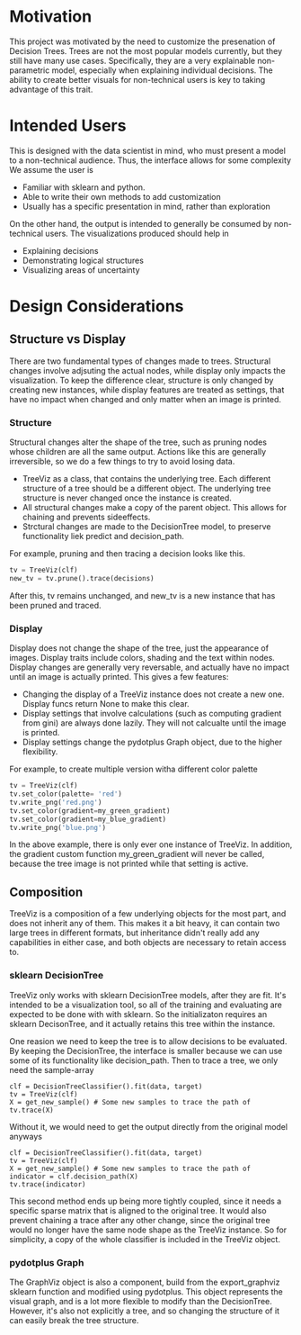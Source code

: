 # Motivation

This project was motivated by the need to customize the presenation of Decision Trees. Trees are not the most popular models currently, but they still have many use cases. Specifically, they are a very explainable non-parametric model, especially when explaining individual decisions. The ability to create better visuals for non-technical users is key to taking advantage of this trait.

# Intended Users

This is designed with the data scientist in mind, who must present a model to a non-technical audience. Thus, the interface allows for some complexity We assume the user is

- Familiar with sklearn and python.
- Able to write their own methods to add customization
- Usually has a specific presentation in mind, rather than exploration

On the other hand, the output is intended to generally be consumed by non-technical users. The visualizations produced should help in

- Explaining decisions
- Demonstrating logical structures
- Visualizing areas of uncertainty

# Design Considerations

## Structure vs Display

There are two fundamental types of changes made to trees. Structural changes involve adjsuting the actual nodes, while display only impacts the visualization. To keep the difference clear, structure is only changed by creating new instances, while display features are treated as settings, that have no impact when changed and only matter when an image is printed.

### Structure

Structural changes alter the shape of the tree, such as pruning nodes whose children are all the same output. Actions like this are generally irreversible, so we do a few things to try to avoid losing data.

- TreeViz as a class, that contains the underlying tree. Each different structure of a tree should be a different object. The underlying tree structure is never changed once the instance is created.
- All structural changes make a copy of the parent object. This allows for chaining and prevents sideeffects.
- Strctural changes are made to the DecisionTree model, to preserve functionality liek predict and decision_path.

For example, pruning and then tracing a decision looks like this.

```python
tv = TreeViz(clf)
new_tv = tv.prune().trace(decisions)
```

After this, tv remains unchanged, and new_tv is a new instance that has been pruned and traced.

### Display

Display does not change the shape of the tree, just the appearance of images. Display traits include colors, shading and the text within nodes. Display changes are generally very reversable, and actually have no impact until an image is actually printed. This gives a few features:

- Changing the display of a TreeViz instance does not create a new one. Display funcs return None to make this clear.
- Display settings that involve calculations (such as computing gradient from gini) are always done lazily. They will not calcualte until the image is printed.
- Display settings change the pydotplus Graph object, due to the higher flexibility.

For example, to create multiple version witha different color palette

```python
tv = TreeViz(clf)
tv.set_color(palette= 'red')
tv.write_png('red.png')
tv.set_color(gradient=my_green_gradient)
tv.set_color(gradient=my_blue_gradient)
tv.write_png('blue.png')
```

In the above example, there is only ever one instance of TreeViz. In addition, the gradient custom function my_green_gradient will never be called, because the tree image is not printed while that setting is active.

## Composition

TreeViz is a composition of a few underlying objects for the most part, and does not inherit any of them. This makes it a bit heavy, it can contain two large trees in different formats, but inheritance didn't really add any capabilities in either case, and both objects are necessary to retain access to.

### sklearn DecisionTree

TreeViz only works with sklearn DecisionTree models, after they are fit. It's intended to be a visualization tool, so all of the training and evaluating are expected to be done with with sklearn. So the initializaton requires an sklearn DecisonTree, and it actually retains this tree within the instance.

One reasion we need to keep the tree is to allow decisions to be evaluated. By keeping the DecisionTree, the interface is smaller because we can use some of its functionality like decision_path. Then to trace a tree, we only need the sample-array

```
clf = DecisionTreeClassifier().fit(data, target)
tv = TreeViz(clf)
X = get_new_sample() # Some new samples to trace the path of
tv.trace(X)
```

Without it, we would need to get the output directly from the original model anyways

```
clf = DecisionTreeClassifier().fit(data, target)
tv = TreeViz(clf)
X = get_new_sample() # Some new samples to trace the path of
indicator = clf.decision_path(X)
tv.trace(indicator)
```

This second method ends up being more tightly coupled, since it needs a specific sparse matrix that is aligned to the original tree. It would also prevent chaining a trace after any other change, since the original tree would no longer have the same node shape as the TreeViz instance. So for simplicity, a copy of the whole classifier is included in the TreeViz object.

### pydotplus Graph

The GraphViz object is also a component, build from the export_graphviz sklearn function and modified using pydotplus. This object represents the visual graph, and is a lot more flexible to modify than the DecisionTree. However, it's also not explicitly a tree, and so changing the structure of it can easily break the tree structure.
